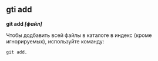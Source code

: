 ## gti add

**git add *[файл]***

Чтобы додбавить всей файлы в каталоге в индекс (кроме игнорируемых), используйте команду: 

```bash-
git add.
```